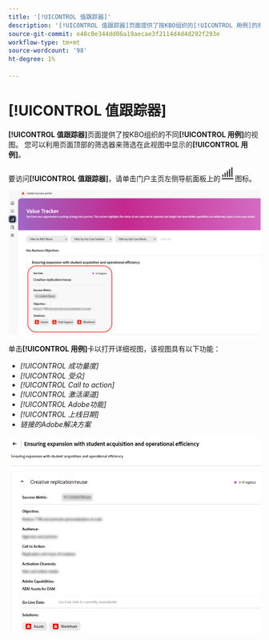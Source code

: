 ```yaml
---
title: '[!UICONTROL 值跟踪器]'
description: '[!UICONTROL 值跟踪器]页面提供了按KBO组织的[!UICONTROL 用例]的视图。'
source-git-commit: e48c0e344dd06a19aecae3f2114d4d4d292f293e
workflow-type: tm+mt
source-wordcount: '98'
ht-degree: 1%

---
```



# [!UICONTROL 值跟踪器]

**[!UICONTROL 值跟踪器]**&#x200B;页面提供了按KBO组织的不同&#x200B;**[!UICONTROL 用例]**&#x200B;的视图。 您可以利用页面顶部的筛选器来筛选在此视图中显示的&#x200B;**[!UICONTROL 用例]**。

要访问&#x200B;**[!UICONTROL 值跟踪器]**，请单击门户主页左侧导航面板上的![值跟踪器图标](/help/adobe-success-portal/assets/value-tracker-icon.png)图标。

![value-tracker-landing-page](/help/adobe-success-portal/assets/value-tracker-landing-page.png)

单击&#x200B;**[!UICONTROL 用例]**&#x200B;卡以打开详细视图，该视图具有以下功能：

* *[!UICONTROL 成功量度]*
* *[!UICONTROL 受众]*
* *[!UICONTROL Call to action]*
* *[!UICONTROL 激活渠道]*
* *[!UICONTROL Adobe功能]*
* *[!UICONTROL 上线日期]*
* *链接的Adobe解决方案*

![value-tracker-use-case-example](/help/adobe-success-portal/assets/value-tracker-use-case-example.png)

